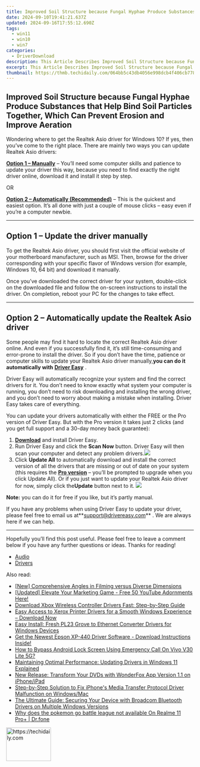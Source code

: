 ```yaml
---
title: Improved Soil Structure because Fungal Hyphae Produce Substances that Help Bind Soil Particles Together, Which Can Prevent Erosion and Improve Aeration
date: 2024-09-10T19:41:21.637Z
updated: 2024-09-16T17:55:12.690Z
tags:
  - win11
  - win10
  - win7
categories:
  - DriverDownload
description: This Article Describes Improved Soil Structure because Fungal Hyphae Produce Substances that Help Bind Soil Particles Together, Which Can Prevent Erosion and Improve Aeration
excerpt: This Article Describes Improved Soil Structure because Fungal Hyphae Produce Substances that Help Bind Soil Particles Together, Which Can Prevent Erosion and Improve Aeration
thumbnail: https://thmb.techidaily.com/064bb5c43db4056e998dcb4f406cb778296c7343d435216b9b3443b144736cca.jpg
---
```


## Improved Soil Structure because Fungal Hyphae Produce Substances that Help Bind Soil Particles Together, Which Can Prevent Erosion and Improve Aeration

Wondering where to get the Realtek Asio driver for Windows 10? If yes, then you’ve come to the right place. There are mainly two ways you can update Realtek Asio drivers:

**[Option 1 – Manually](https://tools.techidaily.com/drivereasy/download/)**  – You’ll need some computer skills and patience to update your driver this way, because you need to find exactly the right driver online, download it and install it step by step.  

 OR  

**[Option 2 – Automatically (Recommended)](https://www.drivereasy.com/knowledge/download-realtek-asio-driver-for-windows-10-quick-easy/#option2)**  – This is the quickest and easiest option. It’s all done with just a couple of mouse clicks – easy even if you’re a computer newbie.

---

## Option 1 – Update the driver manually

 To get the Realtek Asio driver, you should first visit the official website of your motherboard manufacturer, such as MSI. Then, browse for the driver corresponding with your specific flavor of Windows version (for example, Windows 10, 64 bit) and download it manually.

 Once you’ve downloaded the correct driver for your system, double-click on the downloaded file and follow the on-screen instructions to install the driver. On completion, reboot your PC for the changes to take effect.

---

## Option 2 – Automatically update the Realtek Asio driver

 Some people may find it hard to locate the correct Realtek Asio driver online. And even if you successfully find it, it’s still time-consuming and error-prone to install the driver. So if you don’t have the time, patience or computer skills to update your Realtek Asio driver manually,**you can do it automatically with** **[Driver Easy](https://tools.techidaily.com/drivereasy/download/)**  .

 Driver Easy will automatically recognize your system and find the correct drivers for it. You don’t need to know exactly what system your computer is running, you don’t need to risk downloading and installing the wrong driver, and you don’t need to worry about making a mistake when installing. Driver Easy takes care of everything.

 You can update your drivers automatically with either the FREE or the Pro version of Driver Easy. But with the Pro version it takes just 2 clicks (and you get full support and a 30-day money back guarantee):

1. **[Download](https://tools.techidaily.com/drivereasy/download/)**  and install Driver Easy.
2. Run Driver Easy and click the **Scan Now** button. Driver Easy will then scan your computer and detect any problem drivers.![](https://images.drivereasy.com/wp-content/uploads/2019/07/image-444.png)
3. Click **Update All** to automatically download and install the correct version of all the drivers that are missing or out of date on your system (this requires the **[Pro version](https://tools.techidaily.com/drivereasy/download/)**  – you’ll be prompted to upgrade when you click Update All). Or if you just want to update your Realtek Asio driver for now, simply click the**Update**  button next to it. ![](https://images.drivereasy.com/wp-content/uploads/2019/07/image-513.png)

**Note:** you can do it for free if you like, but it’s partly manual.

 If you have any problems when using Driver Easy to update your driver, please feel free to email us at**<support@drivereasy.com>** . We are always here if we can help.

---

 Hopefully you’ll find this post useful. Please feel free to leave a comment below if you have any further questions or ideas. Thanks for reading!

* [Audio](https://tools.techidaily.com/drivereasy/download/)
* [Drivers](https://tools.techidaily.com/drivereasy/download/)

<ins class="adsbygoogle"
     style="display:block"
     data-ad-format="autorelaxed"
     data-ad-client="ca-pub-7571918770474297"
     data-ad-slot="1223367746"></ins>

<ins class="adsbygoogle"
     style="display:block"
     data-ad-client="ca-pub-7571918770474297"
     data-ad-slot="8358498916"
     data-ad-format="auto"
     data-full-width-responsive="true"></ins>

<span class="atpl-alsoreadstyle">Also read:</span>
<div><ul>
<li><a href="https://extra-tips.techidaily.com/new-comprehensive-angles-in-filming-versus-diverse-dimensions/"><u>[New] Comprehensive Angles in Filming versus Diverse Dimensions</u></a></li>
<li><a href="https://facebook-video-share.techidaily.com/updated-elevate-your-marketing-game-free-50-youtube-adornments-here/"><u>[Updated] Elevate Your Marketing Game - Free 50 YouTube Adornments Here!</u></a></li>
<li><a href="https://driver-download.techidaily.com/download-xbox-wireless-controller-drivers-fast-step-by-step-guide/"><u>Download Xbox Wireless Controller Drivers Fast: Step-by-Step Guide</u></a></li>
<li><a href="https://driver-download.techidaily.com/easy-access-to-xerox-printer-drivers-for-a-smooth-windows-experience-download-now/"><u>Easy Access to Xerox Printer Drivers for a Smooth Windows Experience – Download Now</u></a></li>
<li><a href="https://driver-download.techidaily.com/easy-install-fresh-pl23-grove-to-ethernet-converter-drivers-for-windows-devices/"><u>Easy Install: Fresh PL23 Grove to Ethernet Converter Drivers for Windows Devices</u></a></li>
<li><a href="https://driver-download.techidaily.com/1722964021443-get-the-newest-epson-xp-440-driver-software-download-instructions-inside/"><u>Get the Newest Epson XP-440 Driver Software - Download Instructions Inside!</u></a></li>
<li><a href="https://unlock-android.techidaily.com/how-to-bypass-android-lock-screen-using-emergency-call-on-vivo-v30-lite-5g-by-drfone-android/"><u>How to Bypass Android Lock Screen Using Emergency Call On Vivo V30 Lite 5G?</u></a></li>
<li><a href="https://tech-revival.techidaily.com/maintaining-optimal-performance-updating-drivers-in-windows-11-explained/"><u>Maintaining Optimal Performance: Updating Drivers in Windows 11 Explained</u></a></li>
<li><a href="https://some-knowledge.techidaily.com/new-release-transform-your-dvds-with-wonderfox-app-version-11-on-iphoneipad/"><u>New Release: Transform Your DVDs with WonderFox App Version 1.1 on iPhone/iPad</u></a></li>
<li><a href="https://phone-solutions.techidaily.com/step-by-step-solution-to-fix-iphones-media-transfer-protocol-driver-malfunction-on-windowsmac/"><u>Step-by-Step Solution to Fix iPhone's Media Transfer Protocol Driver Malfunction on Windows/Mac</u></a></li>
<li><a href="https://driver-download.techidaily.com/the-ultimate-guide-securing-your-device-with-broadcom-bluetooth-drivers-on-multiple-windows-versions/"><u>The Ultimate Guide: Securing Your Device with Broadcom Bluetooth Drivers on Multiple Windows Versions</u></a></li>
<li><a href="https://pokemon-go-android.techidaily.com/why-does-the-pokemon-go-battle-league-not-available-on-realme-11-proplus-drfone-by-drfone-virtual-android/"><u>Why does the pokemon go battle league not available On Realme 11 Pro+ | Dr.fone</u></a></li>
</ul></div>

<!-- affiliate ads begin -->
<a href="https://aligracehair.sjv.io/c/5597632/2115925/19272" target="_top" id="2115925">
  <img src="//a.impactradius-go.com/display-ad/19272-2115925" border="0" alt="https://techidaily.com" width="120" height="90"/>
</a>
<img height="0" width="0" src="https://aligracehair.sjv.io/i/5597632/2115925/19272" style="position:absolute;visibility:hidden;" border="0" />
<!-- affiliate ads end -->

